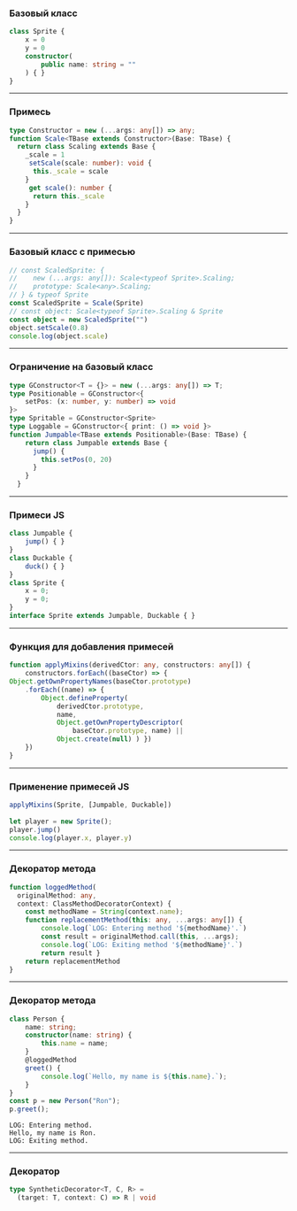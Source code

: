 ### Базовый класс

```typescript
class Sprite {
    x = 0
    y = 0
    constructor(
        public name: string = ""
    ) { }
}
```

---

### Примесь

```typescript
type Constructor = new (...args: any[]) => any;
function Scale<TBase extends Constructor>(Base: TBase) {
  return class Scaling extends Base {
    _scale = 1
     setScale(scale: number): void {
      this._scale = scale
    }
     get scale(): number {
      return this._scale
    }
  }
}
```

---

### Базовый класс с примесью

```typescript
// const ScaledSprite: {
//    new (...args: any[]): Scale<typeof Sprite>.Scaling;
//    prototype: Scale<any>.Scaling;
// } & typeof Sprite
const ScaledSprite = Scale(Sprite)
// const object: Scale<typeof Sprite>.Scaling & Sprite
const object = new ScaledSprite("")
object.setScale(0.8)
console.log(object.scale)
```

---

### Ограничение на базовый класс

```typescript
type GConstructor<T = {}> = new (...args: any[]) => T;
type Positionable = GConstructor<{
    setPos: (x: number, y: number) => void
}>
type Spritable = GConstructor<Sprite>
type Loggable = GConstructor<{ print: () => void }>
function Jumpable<TBase extends Positionable>(Base: TBase) {
    return class Jumpable extends Base {
      jump() {
        this.setPos(0, 20)
      }
    }
  }
```

----

### Примеси JS

```typescript
class Jumpable {
    jump() { }
}
class Duckable {
    duck() { }
}
class Sprite {
    x = 0;
    y = 0;
}
interface Sprite extends Jumpable, Duckable { }
```

---

### Функция для добавления примесей

```typescript
function applyMixins(derivedCtor: any, constructors: any[]) {
    constructors.forEach((baseCtor) => {
Object.getOwnPropertyNames(baseCtor.prototype)
    .forEach((name) => {
        Object.defineProperty(
            derivedCtor.prototype,
            name,
            Object.getOwnPropertyDescriptor(
                baseCtor.prototype, name) ||
            Object.create(null) ) })
    })
}
```

---

### Применение примесей JS

```typescript
applyMixins(Sprite, [Jumpable, Duckable])
 
let player = new Sprite();
player.jump()
console.log(player.x, player.y)
```

----

### Декоратор метода

```typescript
function loggedMethod(
  originalMethod: any, 
  context: ClassMethodDecoratorContext) {
    const methodName = String(context.name);
    function replacementMethod(this: any, ...args: any[]) {
        console.log(`LOG: Entering method '${methodName}'.`)
        const result = originalMethod.call(this, ...args);
        console.log(`LOG: Exiting method '${methodName}'.`)
        return result }
    return replacementMethod
}
```

---

### Декоратор метода

```typescript
class Person {
    name: string;
    constructor(name: string) {
        this.name = name;
    }
    @loggedMethod
    greet() {
        console.log(`Hello, my name is ${this.name}.`);
    }
}
const p = new Person("Ron");
p.greet();
```
```
LOG: Entering method.
Hello, my name is Ron.
LOG: Exiting method.
```

---

### Декоратор 

```typescript
type SyntheticDecorator<T, C, R> = 
  (target: T, context: C) => R | void
```



